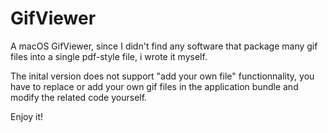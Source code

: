 # GifViewer
A macOS GifViewer, since I didn't find any software that package many gif files into a single pdf-style file, i wrote it myself.

The inital version does not support "add your own file" functionnality, you have to replace or add your own gif files in the application bundle and modify the related code yourself.

Enjoy it!

